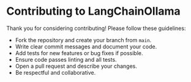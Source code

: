 # Contributing to LangChainOllama

Thank you for considering contributing! Please follow these guidelines:

- Fork the repository and create your branch from `main`.
- Write clear commit messages and document your code.
- Add tests for new features or bug fixes if possible.
- Ensure code passes linting and all tests.
- Open a pull request and describe your changes.
- Be respectful and collaborative.
